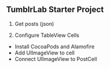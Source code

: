 

## TumblrLab Starter Project
1. Get posts (json)

2. Configure TableView Cells
* Install CocoaPods and Alamofire
* Add UIImageView to cell 
* Connect UIImageView to PostCell
